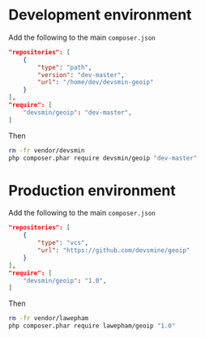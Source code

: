 # Development environment

Add the following to the main `composer.json`

```json
"repositories": [
    {
        "type": "path",
        "version": "dev-master",
        "url": "/home/dev/devsmin-geoip"
    }
],
"require": [
    "devsmin/geoip": "dev-master",
]

```
Then
```sh
rm -fr vendor/devsmin
php composer.phar require devsmin/geoip "dev-master"
```

# Production environment

Add the following to the main `composer.json`

```json
"repositories": [
    {
        "type": "vcs",
        "url": "https://github.com/devsmine/geoip"
    }
],
"require": [
    "devsmin/geoip": "1.0",
]

```
Then
```sh
rm -fr vendor/lawepham
php composer.phar require lawepham/geoip "1.0"
```

